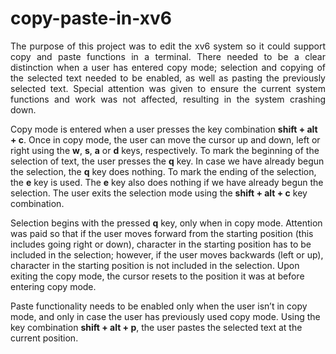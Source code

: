 # copy-paste-in-xv6
<p align="justify">
The purpose of this project was to edit the xv6 system so it could support copy and paste functions in a terminal. There needed to be a clear distinction when a user has entered copy mode; selection and copying of the selected text needed to be enabled, as well as pasting the previously selected text. Special attention was given to ensure the current system functions and work was not affected, resulting in the system crashing down. 

Copy mode is entered when a user presses the key combination **shift + alt + c**. Once in copy mode, the user can move the cursor up and down, left or right using the **w**, **s**, **a** or **d** keys, respectively. To mark the beginning of the selection of text, the user presses the **q** key. In case we have already begun the selection, the **q** key does nothing. To mark the ending of the selection, the **e** key is used. The **e** key also does nothing if we have already begun the selection. The user exits the selection mode using the **shift + alt + c** key combination. 

Selection begins with the pressed **q** key, only when in copy mode. Attention was paid so that if the user moves forward from the starting position (this includes going right or down), character in the starting position has to be included in the selection; however, if the user moves backwards (left or up), character in the starting position is not included in the selection. Upon exiting the copy mode, the cursor resets to the position it was at before entering copy mode.

Paste functionality needs to be enabled only when the user isn’t in copy mode, and only in case the user has previously used copy mode. Using the key combination **shift + alt + p**, the user pastes the selected text at the current position. 
</p>
